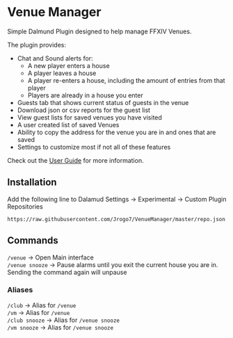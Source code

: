 # Venue Manager

Simple Dalmund Plugin designed to help manage FFXIV Venues.  

The plugin provides:   

- Chat and Sound alerts for:  
   - A new player enters a house
   - A player leaves a house 
   - A player re-enters a house, including the amount of entries from that player 
   - Players are already in a house you enter 
- Guests tab that shows current status of guests in the venue
- Download json or csv reports for the guest list 
- View guest lists for saved venues you have visited
- A user created list of saved Venues 
- Ability to copy the address for the venue you are in and ones that are saved 
- Settings to customize most if not all of these features

Check out the [User Guide](https://github.com/Jrogo7/VenueManager/wiki/User-Guide) for more information. 

## Installation 

Add the following line to Dalamud Settings -> Experimental -> Custom Plugin Repositories 

```
https://raw.githubusercontent.com/Jrogo7/VenueManager/master/repo.json
```

## Commands 

`/venue` -> Open Main interface  
`/venue snooze` -> Pause alarms until you exit the current house you are in. Sending the command again will unpause  

### Aliases

`/club` -> Alias for `/venue`  
`/vm` -> Alias for `/venue`  
`/club snooze` -> Alias for `/venue snooze`  
`/vm snooze` -> Alias for `/venue snooze`  

